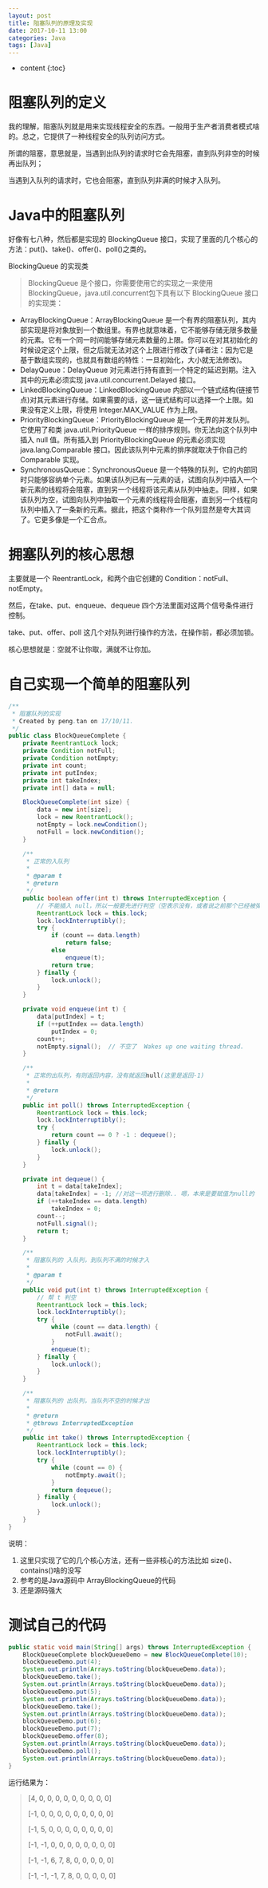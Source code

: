 ```yaml
---
layout: post
title: 阻塞队列的原理及实现
date: 2017-10-11 13:00
categories: Java
tags: [Java]
---
```


* content
{:toc} 
# 阻塞队列的定义

我的理解，阻塞队列就是用来实现线程安全的东西。一般用于生产者消费者模式啥的。总之，它提供了一种线程安全的队列访问方式。

所谓的阻塞，意思就是，当遇到出队列的请求时它会先阻塞，直到队列非空的时候再出队列；

当遇到入队列的请求时，它也会阻塞，直到队列非满的时候才入队列。

# Java中的阻塞队列

好像有七八种，然后都是实现的 BlockingQueue 接口，实现了里面的几个核心的方法：put()、take()、offer()、poll()之类的。

BlockingQueue 的实现类

> BlockingQueue 是个接口，你需要使用它的实现之一来使用BlockingQueue，java.util.concurrent包下具有以下 BlockingQueue 接口的实现类：

- ArrayBlockingQueue：ArrayBlockingQueue 是一个有界的阻塞队列，其内部实现是将对象放到一个数组里。有界也就意味着，它不能够存储无限多数量的元素。它有一个同一时间能够存储元素数量的上限。你可以在对其初始化的时候设定这个上限，但之后就无法对这个上限进行修改了(译者注：因为它是基于数组实现的，也就具有数组的特性：一旦初始化，大小就无法修改)。
- DelayQueue：DelayQueue 对元素进行持有直到一个特定的延迟到期。注入其中的元素必须实现 java.util.concurrent.Delayed 接口。
- LinkedBlockingQueue：LinkedBlockingQueue 内部以一个链式结构(链接节点)对其元素进行存储。如果需要的话，这一链式结构可以选择一个上限。如果没有定义上限，将使用 Integer.MAX_VALUE 作为上限。
- PriorityBlockingQueue：PriorityBlockingQueue 是一个无界的并发队列。它使用了和类 java.util.PriorityQueue 一样的排序规则。你无法向这个队列中插入 null 值。所有插入到 PriorityBlockingQueue 的元素必须实现 java.lang.Comparable 接口。因此该队列中元素的排序就取决于你自己的 Comparable 实现。
- SynchronousQueue：SynchronousQueue 是一个特殊的队列，它的内部同时只能够容纳单个元素。如果该队列已有一元素的话，试图向队列中插入一个新元素的线程将会阻塞，直到另一个线程将该元素从队列中抽走。同样，如果该队列为空，试图向队列中抽取一个元素的线程将会阻塞，直到另一个线程向队列中插入了一条新的元素。据此，把这个类称作一个队列显然是夸大其词了。它更多像是一个汇合点。

# 拥塞队列的核心思想

主要就是一个 ReentrantLock，和两个由它创建的 Condition：notFull、notEmpty。

然后，在take、put、enqueue、dequeue 四个方法里面对这两个信号条件进行控制。

take、put、offer、poll 这几个对队列进行操作的方法，在操作前，都必须加锁。

核心思想就是：空就不让你取，满就不让你加。

# 自己实现一个简单的阻塞队列

```java
/**
 * 阻塞队列的实现
 * Created by peng.tan on 17/10/11.
 */
public class BlockQueueComplete {
    private ReentrantLock lock;
    private Condition notFull;
    private Condition notEmpty;
    private int count;
    private int putIndex;
    private int takeIndex;
    private int[] data = null;

    BlockQueueComplete(int size) {
        data = new int[size];
        lock = new ReentrantLock();
        notEmpty = lock.newCondition();
        notFull = lock.newCondition();
    }

    /**
     * 正常的入队列
     *
     * @param t
     * @return
     */
    public boolean offer(int t) throws InterruptedException {
        // 不能插入 null，所以一般要先进行判空（空表示没有，或者说之前那个已经被弹出了）
        ReentrantLock lock = this.lock;
        lock.lockInterruptibly();
        try {
            if (count == data.length)
                return false;
            else
                enqueue(t);
            return true;
        } finally {
            lock.unlock();
        }
    }

    private void enqueue(int t) {
        data[putIndex] = t;
        if (++putIndex == data.length)
            putIndex = 0;
        count++;
        notEmpty.signal();  // 不空了  Wakes up one waiting thread.
    }

    /**
     * 正常的出队列，有则返回内容，没有就返回null(这里是返回-1)
     *
     * @return
     */
    public int poll() throws InterruptedException {
        ReentrantLock lock = this.lock;
        lock.lockInterruptibly();
        try {
            return count == 0 ? -1 : dequeue();
        } finally {
            lock.unlock();
        }
    }

    private int dequeue() {
        int t = data[takeIndex];
        data[takeIndex] = -1; //对这一项进行删除.. 嗯，本来是要赋值为null的
        if (++takeIndex == data.length)
            takeIndex = 0;
        count--;
        notFull.signal();
        return t;
    }

    /**
     * 阻塞队列的 入队列，到队列不满的时候才入
     *
     * @param t
     */
    public void put(int t) throws InterruptedException {
        // 帮 t 判空
        ReentrantLock lock = this.lock;
        lock.lockInterruptibly();
        try {
            while (count == data.length) {
                notFull.await();
            }
            enqueue(t);
        } finally {
            lock.unlock();
        }
    }

    /**
     * 阻塞队列的 出队列，当队列不空的时候才出
     *
     * @return
     * @throws InterruptedException
     */
    public int take() throws InterruptedException {
        ReentrantLock lock = this.lock;
        lock.lockInterruptibly();
        try {
            while (count == 0) {
                notEmpty.await();
            }
            return dequeue();
        } finally {
            lock.unlock();
        }
    }
}
```

说明：

1. 这里只实现了它的几个核心方法，还有一些非核心的方法比如 size()、contains()啥的没写
2. 参考的是Java源码中 ArrayBlockingQueue的代码
3. 还是源码强大

# 测试自己的代码

```java
public static void main(String[] args) throws InterruptedException {
    BlockQueueComplete blockQueueDemo = new BlockQueueComplete(10);
    blockQueueDemo.put(4);
    System.out.println(Arrays.toString(blockQueueDemo.data));
    blockQueueDemo.take();
    System.out.println(Arrays.toString(blockQueueDemo.data));
    blockQueueDemo.put(5);
    System.out.println(Arrays.toString(blockQueueDemo.data));
    blockQueueDemo.take();
    System.out.println(Arrays.toString(blockQueueDemo.data));
    blockQueueDemo.put(6);
    blockQueueDemo.put(7);
    blockQueueDemo.offer(8);
    System.out.println(Arrays.toString(blockQueueDemo.data));
    blockQueueDemo.poll();
    System.out.println(Arrays.toString(blockQueueDemo.data));
}
```

运行结果为：

> [4, 0, 0, 0, 0, 0, 0, 0, 0, 0]
>
> [-1, 0, 0, 0, 0, 0, 0, 0, 0, 0]
>
> [-1, 5, 0, 0, 0, 0, 0, 0, 0, 0]
>
> [-1, -1, 0, 0, 0, 0, 0, 0, 0, 0]
>
> [-1, -1, 6, 7, 8, 0, 0, 0, 0, 0]
>
> [-1, -1, -1, 7, 8, 0, 0, 0, 0, 0]